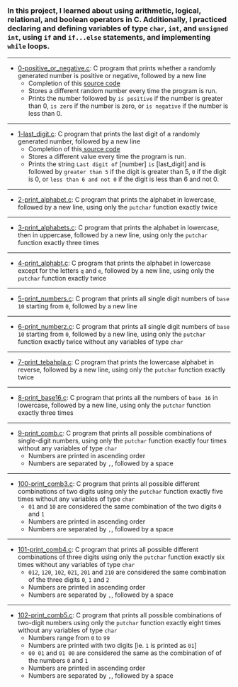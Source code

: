 ### In this project, I learned about using arithmetic, logical, relational, and boolean operators in C. Additionally, I practiced declaring and defining variables of type ```char```, ```int```, and ```unsigned int```, using ```if``` and ```if...else``` statements, and implementing ```while``` loops.
--------------------------------
* [0-positive_or_negative.c](https://github.com/KimberlyPeters/alx-low_level_programming/blob/master/0x01-variables_if_else_while/0-positive_or_negative.c): C program that prints whether a randomly generated number is positive or negative, followed by a new line
	* Completion of this [source code](https://github.com/holbertonschool/0x01.c/blob/master/0-positive_or_negative_c)
	* Stores a different random number every time the program is run.
	* Prints the number followed by ```is positive``` if the number is greater than 0, ```is zero``` if the number is zero, or ```is negative``` if the number is less than 0.
------------------------------------
* [1-last_digit.c](https://github.com/KimberlyPeters/alx-low_level_programming/blob/master/0x01-variables_if_else_while/1-last_digit.c): C program that prints the last digit of a randomly generated number, followed by a new line
	* Completion of this[ source code](https://github.com/holbertonschool/0x01.c/blob/master/1-last_digit_c)
	* Stores a different value every time the program is run.
	* Prints the string ```Last digit of``` [number] ```is``` [last_digit] and is followed by ```greater than 5``` if the digit is greater than 5, ```0``` if the digit is 0, or ```less than 6 and not 0``` if the digit is less than 6 and not 0.
-----------------------------------------------------
* [2-print_alphabet.c](https://github.com/KimberlyPeters/alx-low_level_programming/blob/master/0x01-variables_if_else_while/2-print_alphabet.c): C program that prints the alphabet in lowercase, followed by a new line, using only the ```putchar``` function exactly twice
-----------------------
* [3-print_alphabets.c](https://github.com/KimberlyPeters/alx-low_level_programming/blob/master/0x01-variables_if_else_while/3-print_alphabets.c): C program that prints the alphabet in lowercase, then in uppercase, followed by a new line, using only the ```putchar``` function exactly three times
-----------------------------------------------------------------------------------------------
* [4-print_alphabt.c](https://github.com/KimberlyPeters/alx-low_level_programming/blob/master/0x01-variables_if_else_while/4-print_alphabt.c): C program that prints the alphabet in lowercase except for the letters ```q``` and ```e```, followed by a new line, using only the ```putchar``` function exactly twice
---------------------------------------
* [5-print_numbers.c](https://github.com/KimberlyPeters/alx-low_level_programming/blob/master/0x01-variables_if_else_while/5-print_numbers.c): C program that prints all single digit numbers of ```base 10``` starting from ```0```, followed by a new line
-------------------------------
* [6-print_numberz.c](https://github.com/KimberlyPeters/alx-low_level_programming/blob/master/0x01-variables_if_else_while/6-print_numberz.c): C program that prints all single digit numbers of ```base 10``` starting from ```0```, followed by a new line, using only the ```putchar``` function exactly twice without any variables of type ```char```
-----------------------------------------
* [7-print_tebahpla.c](https://github.com/KimberlyPeters/alx-low_level_programming/blob/master/0x01-variables_if_else_while/7-print_tebahpla.c): C program that prints the lowercase alphabet in reverse, followed by a new line, using only the ```putchar``` function exactly twice
-------------------------------------
* [8-print_base16.c](https://github.com/KimberlyPeters/alx-low_level_programming/blob/master/0x01-variables_if_else_while/8-print_base16.c): C program that prints all the numbers of ```base 16``` in lowercase, followed by a new line, using only the ```putchar``` function exactly three times
----------------------------------------
* [9-print_comb.c](https://github.com/KimberlyPeters/alx-low_level_programming/blob/master/0x01-variables_if_else_while/9-print_comb.c): C program that prints all possible combinations of single-digit numbers, using only the ```putchar``` function exactly four times without any variables of type ```char```
	* Numbers are printed in ascending order
	* Numbers are separated by ```,```, followed by a space
------------------------------------
* [100-print_comb3.c](https://github.com/KimberlyPeters/alx-low_level_programming/blob/master/0x01-variables_if_else_while/100-print_comb3.c): C program that prints all possible different combinations of two digits using only the ```putchar``` function exactly five times without any variables of type ```char```
	* ```01``` and ```10``` are considered the same combination of the two digits ```0``` and ```1```
	* Numbers are printed in ascending order
	* Numbers are separated by ```,```, followed by a space
---------------------------------------
* [101-print_comb4.c](https://github.com/KimberlyPeters/alx-low_level_programming/blob/master/0x01-variables_if_else_while/101-print_comb4.c): C program that prints all possible different combinations of three digits using only the ```putchar``` function exactly six times without any variables of type ```char```
	* ```012```, ```120```, ```102```, ```021```, ```201``` and ```210``` are considered the same combination of the three digits ```0```, ```1``` and ```2```
	* Numbers are printed in ascending order
	* Numbers are separated by ```,```, followed by a space
------------------------------------------
* [102-print_comb5.c](https://github.com/KimberlyPeters/alx-low_level_programming/blob/master/0x01-variables_if_else_while/102-print_comb5.c): C program that prints all possible combinations of two-digit numbers using only the ```putchar``` function exactly eight times without any variables of type ```char```
	* Numbers range from ```0``` to ```99```
	* Numbers are printed with two digits [ie. ```1``` is printed as ```01```]
	* ```00 01``` and ```01 00``` are considered the same as the combination of of the numbers ```0``` and ```1```
	* Numbers are printed in ascending order
	* Numbers are separated by ```,```, followed by a space
